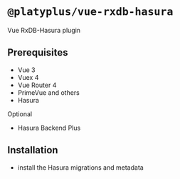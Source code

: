 # `@platyplus/vue-rxdb-hasura`

Vue RxDB-Hasura plugin

## Prerequisites

- Vue 3
- Vuex 4
- Vue Router 4
- PrimeVue and others
- Hasura

Optional

- Hasura Backend Plus

## Installation

- install the Hasura migrations and metadata
